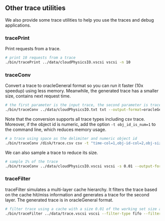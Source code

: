 ## Other trace utilities
We also provide some trace utilities to help you use the traces and debug applications. 

### tracePrint
Print requests from a trace.

```bash
# print 10 requests from a trace
./bin/tracePrint ../data/cloudPhysicsIO.vscsi vscsi -n 10
```

### traceConv
Convert a trace to oracleGeneral format so you can run it faster (10x speedup) using less memory. Meanwhile, the generated trace has a smaller size, contains next request time.
```bash
# the first parameter is the input trace, the second parameter is trace type, the output is in the same directory with suffic oracleGeneral
./bin/traceConv ../data/cloudPhysicsIO.txt txt --output-format=oracleGeneral
```

Note that the conversion supports all trace types including csv trace. Moreover, if the object id is numeric, add the option `-t obj_id_is_num=1` to the command line, which reduces memory usage.
```bash
# a trace using space as the delimiter and numeric object id
./bin/traceConv /disk/trace.csv csv -t "time-col=1,obj-id-col=2,obj-size-col=3,delimiter= ,obj-id-is-num=1" --output-format=oracleGeneral
```

We can also sample a trace to reduce its size. 
```bash
# sample 1% of the trace
./bin/traceConv ../data/cloudPhysicsIO.vscsi vscsi -s 0.01 --output-format=oracleGeneral
```

### traceFilter
traceFilter simulates a multi-layer cache hierarchy. It filters the trace based on the cache hit/miss information and generates a trace for the second layer. 
The generated trace is in oracleGeneral format. 

```bash 
# filter trace using a cache with a size 0.01 of the working set size and the FIFO eviction policy
./bin/traceFilter ../data/trace.vscsi vscsi --filter-type fifo --filter-size 0.01 --ignore-obj-size 1
```
